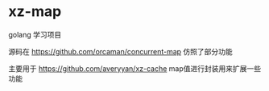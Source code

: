 # xz-map
golang 学习项目

源码在 https://github.com/orcaman/concurrent-map 仿照了部分功能

主要用于 https://github.com/averyyan/xz-cache map值进行封装用来扩展一些功能
